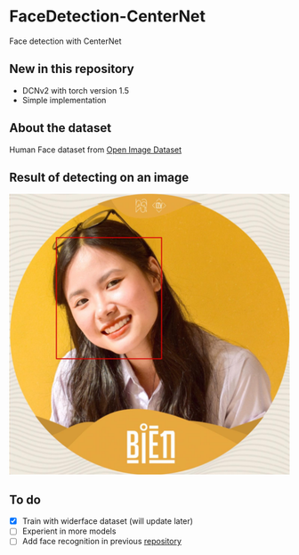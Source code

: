 # FaceDetection-CenterNet
Face detection with CenterNet
## New in this repository  
- DCNv2 with torch version 1.5  
- Simple implementation  
## About the dataset  
Human Face dataset from [Open Image Dataset](https://opensource.google/projects/open-images-dataset)  

## Result of detecting on an image  
![](images/sample1.jpg)

## To do  
- [x] Train with widerface dataset (will update later)  
- [ ] Experient in more models  
- [ ] Add face recognition in previous [repository](https://github.com/huynhtuan17ti/FaceNet-OneShotLearning)
